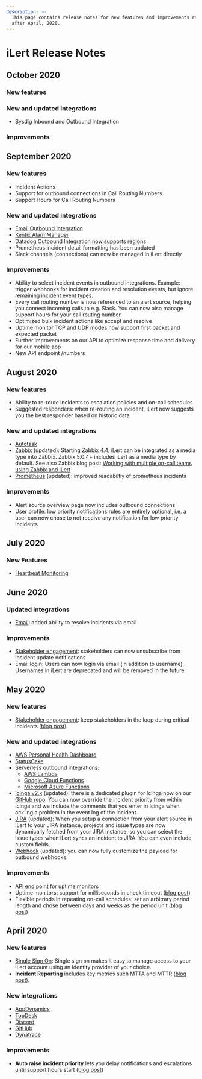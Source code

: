 ```yaml
---
description: >-
  This page contains release notes for new features and improvements released
  after April, 2020.
---
```


# iLert Release Notes

## October 2020

### New features



### New and updated integrations

* Sysdig Inbound and Outbound Integration

### Improvements



## September 2020

### New features

* Incident Actions
* Support for outbound connections in Call Routing Numbers
* Support Hours for Call Routing Numbers

### New and updated integrations

* [Email Outbound Integration](integrations/email-outbound-integration.md)
* [Kentix AlarmManager](integrations/kentix-am.md)
* Datadog Outbound Integration now supports regions
* Prometheus incident detail formatting has been updated
* Slack channels \(connections\) can now be managed in iLert directly

### Improvements

* Ability to select incident events in outbound integrations. Example: trigger webhooks for incident creation and resolution events, but ignore remaining incident event types.
* Every call routing number is now referenced to an alert source, helping you connect incoming calls to e.g. Slack. You can now also manage support hours for your call routing number.
* Optimized bulk incident actions like accept and resolve
* Uptime monitor TCP and UDP modes now support first packet and expected packet
* Further improvements on our API to optimize response time and delivery for our mobile app
* New API endpoint /numbers

## August 2020

### New features

* Ability to re-route incidents to escalation policies and on-call schedules
* Suggested responders: when re-routing an incident, iLert now suggests you the best responder based on historic data

### New and updated integrations

* [Autotask](integrations/autotask.md)
* [Zabbix](integrations/zabbix/native.md) \(updated\): Starting Zabbix 4.4, iLert can be integrated as a media type into Zabbix. Zabbix 5.0.4+ includes iLert as a media type by default. See also Zabbix blog post: [Working with multiple on-call teams using Zabbix and iLert](https://blog.zabbix.com/working-with-multiple-on-call-teams-using-zabbix-and-ilert/11847/) 
* [Prometheus](integrations/prometheus.md) \(updated\): improved readabiltiy of prometheus incidents

### Improvements

* Alert source overview page now includes outbound connections
* User profile: low priority notifications rules are entirely optional, i.e. a user can now chose to not receive any notification for low priority incidents

## July 2020

### New Features

* [Heartbeat Monitoring](uptime-monitors/heartbeat-monitoring/)

## June 2020

### Updated integrations

* [Email](integrations/email/): added ability to resolve incidents via email

### Improvements

* [Stakeholder engagement](getting-started/stakeholder-engagement.md): stakeholders can now unsubscribe from incident update notifications
* Email login: Users can now login via email \(in addition to username\) . Usernames in iLert are deprecated and will be removed in the future.

## May 2020

### New features

* [Stakeholder engagement](getting-started/stakeholder-engagement.md): keep stakeholders in the loop during critical incidents \([blog post](https://www.ilert.com/blog/2020-05-27-stakeholder-engagement-release-notes/)\).

### New and updated integrations

* [AWS Personal Health Dashboard](integrations/aws-phd.md)
* [StatusCake](integrations/statuscake.md)
* Serverless outbound integrations:
  * [AWS Lambda](integrations/aws-lambda.md)
  * [Google Cloud Functions](integrations/gcf.md)
  * [Microsoft Azure Functions](integrations/azure-functions.md)
* [Icinga v2.x](integrations/icinga.md) \(updated\): there is a dedicated plugin for Icinga now on our [GitHub repo](https://github.com/iLert/ilert-icinga). You can now override the incident priority from within Icinga and we include the comments that you enter in Icinga when ack’ing a problem in the event log of the incident.
* [JIRA](integrations/jira.md) \(updated\): When you setup a connection from your alert source in iLert to your JIRA instance, projects and issue types are now dynamically fetched from your JIRA instance, so you can select the issue types when iLert syncs an incident to JIRA. You can even include custom fields.
* [Webhook](integrations/webhook.md) \(updated\): you can now fully customize the payload for outbound webhooks.

### Improvements

* [API end point](https://api.ilert.com/api-docs/#tag/Uptime-Monitors) for uptime monitors
* Uptime monitors: support for milliseconds in check timeout \([blog post](https://www.ilert.com/blog/2020-05-27-stakeholder-engagement-release-notes/#uptime-monitoring)\)
* Flexible periods in repeating on-call schedules: set an arbitrary period length and chose between days and weeks as the period unit \([blog post](https://www.ilert.com/blog/2020-05-27-stakeholder-engagement-release-notes/#flexible-periods)\)

## April 2020

### New features

* [Single Sign On](integrations/sso.md): Single sign on makes it easy to manage access to your iLert account using an identity provider of your choice.
* **Incident Reporting** includes key metrics such MTTA and MTTR \([blog post](https://www.ilert.com/blog/2020-04-07-incident-reports-ilert-sso/#reports)\).

### New integrations

* [AppDynamics](integrations/appdynamics.md)
* [TopDesk](integrations/topdesk/)
* [Discord](integrations/discord.md)
* [GitHub](integrations/github/)
* [Dynatrace](integrations/dynatrace.md)

### Improvements

* **Auto raise incident priority** lets you delay notifications and escalations until support hours start \([blog post](https://www.ilert.com/blog/2020-04-07-incident-reports-ilert-sso/#auto-raise)\)



